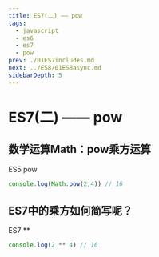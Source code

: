```yaml
---
title: ES7(二) —— pow
tags: 
  - javascript
  - es6
  - es7
  - pow
prev: ./01ES7includes.md
next: ../ES8/01ES8async.md
sidebarDepth: 5
---
```

# ES7(二) —— pow

## 数学运算Math：pow乘方运算
ES5 pow
```js
console.log(Math.pow(2,4)) // 16
```
## ES7中的乘方如何简写呢？
ES7 **
```js
console.log(2 ** 4) // 16
```

<Vssue :options="{ locale: 'zh' }"/>